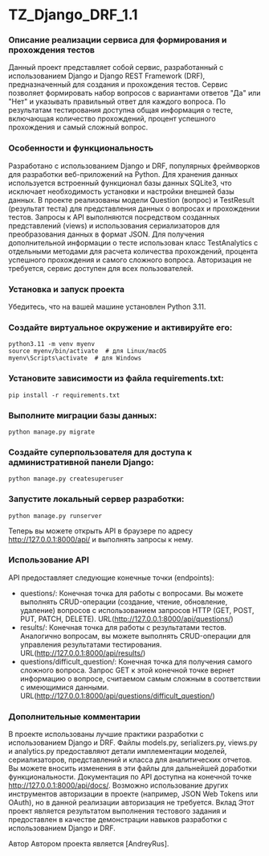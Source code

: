 # TZ_Django_DRF_1.1

### Описание реализации сервиса для формирования и прохождения тестов
Данный проект представляет собой сервис, разработанный с использованием Django и Django REST Framework (DRF), предназначенный для создания и прохождения тестов. Сервис позволяет формировать набор вопросов с вариантами ответов "Да" или "Нет" и указывать правильный ответ для каждого вопроса. По результатам тестирования доступна общая информация о тесте, включающая количество прохождений, процент успешного прохождения и самый сложный вопрос.

### Особенности и функциональность
Разработано с использованием Django и DRF, популярных фреймворков для разработки веб-приложений на Python.
Для хранения данных используется встроенный функционал базы данных SQLite3, что исключает необходимость установки и настройки внешней базы данных.
В проекте реализованы модели Question (вопрос) и TestResult (результат теста) для представления данных о вопросах и прохождении тестов.
Запросы к API выполняются посредством созданных представлений (views) и использования сериализаторов для преобразования данных в формат JSON.
Для получения дополнительной информации о тесте использован класс TestAnalytics с отдельными методами для расчета количества прохождений, процента успешного прохождения и самого сложного вопроса.
Авторизация не требуется, сервис доступен для всех пользователей.

### Установка и запуск проекта
Убедитесь, что на вашей машине установлен Python 3.11.

### Создайте виртуальное окружение и активируйте его:
```
python3.11 -m venv myenv
source myenv/bin/activate  # для Linux/macOS
myenv\Scripts\activate  # для Windows
```

### Установите зависимости из файла requirements.txt:
```
pip install -r requirements.txt
```
### Выполните миграции базы данных:
```
python manage.py migrate
```
### Создайте суперпользователя для доступа к административной панели Django:
```
python manage.py createsuperuser
```

### Запустите локальный сервер разработки:
```
python manage.py runserver
```

Теперь вы можете открыть API в браузере по адресу http://127.0.0.1:8000/api/ и выполнять запросы к нему.

### Использование API
API предоставляет следующие конечные точки (endpoints):

- questions/: Конечная точка для работы с вопросами. Вы можете выполнять CRUD-операции (создание, чтение, обновление, удаление) вопросов с использованием запросов HTTP (GET, POST, PUT, PATCH, DELETE).
  URL(http://127.0.0.1:8000/api/questions/)
- results/: Конечная точка для работы с результатами тестов. Аналогично вопросам, вы можете выполнять CRUD-операции для управления результатами тестирования.
  URL(http://127.0.0.1:8000/api/results/)
- questions/difficult_question/: Конечная точка для получения самого сложного вопроса. Запрос GET к этой конечной точке вернет информацию о вопросе, считаемом самым сложным в соответствии с имеющимися данными.
  URL(http://127.0.0.1:8000/api/questions/difficult_question/)

### Дополнительные комментарии
В проекте использованы лучшие практики разработки с использованием Django и DRF.
Файлы models.py, serializers.py, views.py и analytics.py предоставляют детали имплементации моделей, сериализаторов, представлений и класса для аналитических отчетов. Вы можете вносить изменения в эти файлы для дальнейшей доработки функциональности.
Документация по API доступна на конечной точке http://127.0.0.1:8000/api/docs/.
Возможно использование других инструментов авторизации в проекте (например, JSON Web Tokens или OAuth), но в данной реализации авторизация не требуется.
Вклад
Этот проект является результатом выполнения тестового задания и предоставлен в качестве демонстрации навыков разработки с использованием Django и DRF.

Автор
Автором проекта является [AndreyRus].
